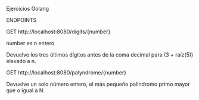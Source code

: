 Ejercicios Golang 

ENDPOINTS
 

GET http://localhost:8080/digits/{number}

number es n entero 

Devuelve los tres últimos dígitos antes de la coma decimal para (3 + raíz(5)) elevado a n.



GET http://localhost:8080/palyndrome/{number}

Devuelve un solo número entero, el más pequeño palíndromo primo mayor que o igual a N.
